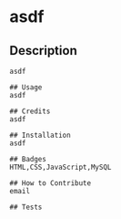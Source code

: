 
# asdf
    
## Description
    asdf
    
    ## Usage
    asdf
    
    ## Credits
    asdf

    ## Installation
    asdf

    ## Badges
    HTML,CSS,JavaScript,MySQL

    ## How to Contribute
    email

    ## Tests
    
    